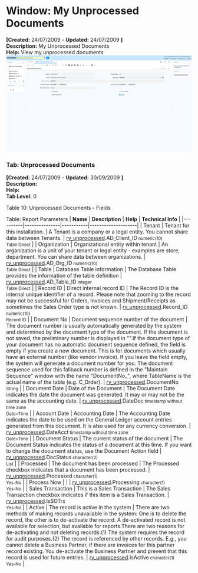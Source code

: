 # Window: My Unprocessed Documents

**[Created:** 24/07/2009 - **Updated:** 24/07/2009 **]**  
**Description:** My Unprocessed Documents  
**Help:** View my unprocessed documents  
![](/img/docs/manual/MyUnprocessedDocuments-Window_iDempiere_v12.0.0.png)

### Tab: Unprocessed Documents

**[Created:** 24/07/2009 - **Updated:** 30/09/2009 **]**   
**Description:**   
**Help:**   
**Tab Level:** 0

Table 10: Unprocessed Documents - Fields 

Table: Report Parameters
| **Name** | **Description** | **Help** | **Technical Info** |
|----------|---------------|-----------|--------------------|
| Tenant | Tenant for this installation. | A Tenant is a company or a legal entity. You cannot share data between Tenants. | [rv_unprocessed](https://idempiere-schemaspy.muriloht.com/adempiere/tables/rv_unprocessed.html).AD_Client_ID<small> numeric(10) <br/> Table Direct</small> | 
| Organization | Organizational entity within tenant | An organization is a unit of your tenant or legal entity - examples are store, department. You can share data between organizations. | [rv_unprocessed](https://idempiere-schemaspy.muriloht.com/adempiere/tables/rv_unprocessed.html).AD_Org_ID<small> numeric(10) <br/> Table Direct</small> | 
| Table | Database Table information | The Database Table provides the information of the table definition | [rv_unprocessed](https://idempiere-schemaspy.muriloht.com/adempiere/tables/rv_unprocessed.html).AD_Table_ID<small> integer <br/> Table Direct</small> | 
| Record ID | Direct internal record ID | The Record ID is the internal unique identifier of a record. Please note that zooming to the record may not be successful for Orders, Invoices and Shipment/Receipts as sometimes the Sales Order type is not known. | [rv_unprocessed](https://idempiere-schemaspy.muriloht.com/adempiere/tables/rv_unprocessed.html).Record_ID<small> numeric(10) <br/> Record ID</small> | 
| Document No | Document sequence number of the document | The document number is usually automatically generated by the system and determined by the document type of the document. If the document is not saved, the preliminary number is displayed in &quot;&quot;.If the document type of your document has no automatic document sequence defined, the field is empty if you create a new document. This is for documents which usually have an external number (like vendor invoice).  If you leave the field empty, the system will generate a document number for you. The document sequence used for this fallback number is defined in the &quot;Maintain Sequence&quot; window with the name &quot;DocumentNo_&quot;, where TableName is the actual name of the table (e.g. C_Order). | [rv_unprocessed](https://idempiere-schemaspy.muriloht.com/adempiere/tables/rv_unprocessed.html).DocumentNo<small>  <br/> String</small> | 
| Document Date | Date of the Document | The Document Date indicates the date the document was generated.  It may or may not be the same as the accounting date. | [rv_unprocessed](https://idempiere-schemaspy.muriloht.com/adempiere/tables/rv_unprocessed.html).DateDoc<small> timestamp without time zone <br/> Date+Time</small> | 
| Account Date | Accounting Date | The Accounting Date indicates the date to be used on the General Ledger account entries generated from this document. It is also used for any currency conversion. | [rv_unprocessed](https://idempiere-schemaspy.muriloht.com/adempiere/tables/rv_unprocessed.html).DateAcct<small> timestamp without time zone <br/> Date+Time</small> | 
| Document Status | The current status of the document | The Document Status indicates the status of a document at this time.  If you want to change the document status, use the Document Action field | [rv_unprocessed](https://idempiere-schemaspy.muriloht.com/adempiere/tables/rv_unprocessed.html).DocStatus<small> character(2) <br/> List</small> | 
| Processed | The document has been processed | The Processed checkbox indicates that a document has been processed. | [rv_unprocessed](https://idempiere-schemaspy.muriloht.com/adempiere/tables/rv_unprocessed.html).Processed<small> character(1) <br/> Yes-No</small> | 
| Process Now |  |  | [rv_unprocessed](https://idempiere-schemaspy.muriloht.com/adempiere/tables/rv_unprocessed.html).Processing<small> character(1) <br/> Yes-No</small> | 
| Sales Transaction | This is a Sales Transaction | The Sales Transaction checkbox indicates if this item is a Sales Transaction. | [rv_unprocessed](https://idempiere-schemaspy.muriloht.com/adempiere/tables/rv_unprocessed.html).IsSOTrx<small>  <br/> Yes-No</small> | 
| Active | The record is active in the system | There are two methods of making records unavailable in the system: One is to delete the record, the other is to de-activate the record. A de-activated record is not available for selection, but available for reports.There are two reasons for de-activating and not deleting records:(1) The system requires the record for audit purposes.(2) The record is referenced by other records. E.g., you cannot delete a Business Partner, if there are invoices for this partner record existing. You de-activate the Business Partner and prevent that this record is used for future entries. | [rv_unprocessed](https://idempiere-schemaspy.muriloht.com/adempiere/tables/rv_unprocessed.html).IsActive<small> character(1) <br/> Yes-No</small> | 


